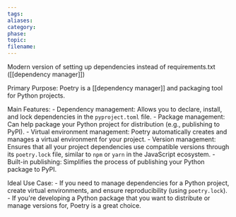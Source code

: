 ```yaml
---
tags: 
aliases: 
category: 
phase: 
topic: 
filename:
---
```

Modern version of setting up dependencies instead of requirements.txt ([[dependency manager]])

Primary Purpose: Poetry is a [[dependency manager]] and packaging tool for Python projects.
    
Main Features:
    - Dependency management: Allows you to declare, install, and lock dependencies in the `pyproject.toml` file.
    - Package management: Can help package your Python project for distribution (e.g., publishing to PyPI).
    - Virtual environment management: Poetry automatically creates and manages a virtual environment for your project.
    - Version management: Ensures that all your project dependencies use compatible versions through its `poetry.lock` file, similar to `npm` or `yarn` in the JavaScript ecosystem.
    - Built-in publishing: Simplifies the process of publishing your Python package to PyPI.

Ideal Use Case:
    - If you need to manage dependencies for a Python project, create virtual environments, and ensure reproducibility (using `poetry.lock`).
    - If you're developing a Python package that you want to distribute or manage versions for, Poetry is a great choice.